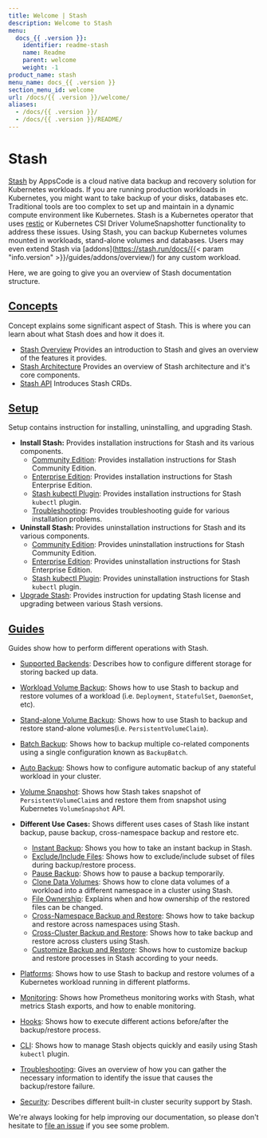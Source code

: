 ```yaml
---
title: Welcome | Stash
description: Welcome to Stash
menu:
  docs_{{ .version }}:
    identifier: readme-stash
    name: Readme
    parent: welcome
    weight: -1
product_name: stash
menu_name: docs_{{ .version }}
section_menu_id: welcome
url: /docs/{{ .version }}/welcome/
aliases:
  - /docs/{{ .version }}/
  - /docs/{{ .version }}/README/
---
```


# Stash

[Stash](https://stash.run) by AppsCode is a cloud native data backup and recovery solution for Kubernetes workloads. If you are running production workloads in Kubernetes, you might want to take backup of your disks, databases etc. Traditional tools are too complex to set up and maintain in a dynamic compute environment like Kubernetes. Stash is a Kubernetes operator that uses [restic](https://github.com/restic/restic) or Kubernetes CSI Driver VolumeSnapshotter functionality to address these issues. Using Stash, you can backup Kubernetes volumes mounted in workloads, stand-alone volumes and databases. Users may even extend Stash via [addons](https://stash.run/docs/{{< param "info.version" >}}/guides/addons/overview/) for any custom workload.

Here, we are going to give you an overview of Stash documentation structure.

## [Concepts](/docs/concepts/)

Concept explains some significant aspect of Stash. This is where you can learn about what Stash does and how it does it.

- [Stash Overview](/docs/concepts/what-is-stash/overview.md) Provides an introduction to Stash and gives an overview of the features it provides.
- [Stash Architecture](/docs/concepts/what-is-stash/architecture.md) Provides an overview of Stash architecture and it's core components.
- [Stash API](/docs/concepts/crds/repository.md) Introduces Stash CRDs.

## [Setup](/docs/setup/)

Setup contains instruction for installing, uninstalling, and upgrading Stash.

- **Install Stash:** Provides installation instructions for Stash and its various components.
  - [Community Edition](/docs/setup/install/community.md): Provides installation instructions for Stash Community Edition.
  - [Enterprise Edition](/docs/setup/install/enterprise.md): Provides installation instructions for Stash Enterprise Edition.
  - [Stash kubectl Plugin](/docs/setup/install/kubectl_plugin.md): Provides installation instructions for Stash `kubectl` plugin.
  - [Troubleshooting](/docs/setup/install/troubleshoting.md): Provides troubleshooting guide for various installation problems.
- **Uninstall Stash:** Provides uninstallation instructions for Stash and its various components.
  - [Community Edition](/docs/setup/uninstall/community.md): Provides uninstallation instructions for Stash Community Edition.
  - [Enterprise Edition](/docs/setup/uninstall/enterprise.md): Provides uninstallation instructions for Stash Enterprise Edition.
  - [Stash kubectl Plugin](/docs/setup/uninstall/kubectl_plugin.md): Provides uninstallation instructions for Stash `kubectl` plugin.
- [Upgrade Stash](/docs/setup/upgrade/index.md): Provides instruction for updating Stash license and upgrading between various Stash versions.

## [Guides](/docs/guides/)

Guides show how to perform different operations with Stash.

- [Supported Backends](/docs/guides/backends/overview.md): Describes how to configure different storage for storing backed up data.
- [Workload Volume Backup](/docs/guides/workloads/overview.md): Shows how to use Stash to backup and restore volumes of a workload (i.e. `Deployment`, `StatefulSet`, `DaemonSet`, etc).
- [Stand-alone Volume Backup](/docs/guides/volumes/overview.md): Shows how to use Stash to backup and restore stand-alone volumes(i.e. `PersistentVolumeClaim`).
- [Batch Backup](/docs/guides/batch-backup/overview.md): Shows how to backup multiple co-related components using a single configuration known as `BackupBatch`.
- [Auto Backup](/docs/guides/auto-backup/overview.md): Shows how to configure automatic backup of any stateful workload in your cluster.
- [Volume Snapshot](/docs/guides/volumesnapshot/overview.md): Shows how Stash takes snapshot of `PersistentVolumeClaim`s and restore them from snapshot using Kubernetes `VolumeSnapshot` API.

- **Different Use Cases:**
Shows different uses cases of Stash like instant backup, pause backup, cross-namespace backup and restore etc.

  - [Instant Backup](/docs/guides/use-cases/instant-backup.md): Shows you how to take an instant backup in Stash.
  - [Exclude/Include Files](/docs/guides/use-cases/exclude-include-files/index.md): Shows how to exclude/include subset of files during backup/restore process.
  - [Pause Backup](/docs/guides/use-cases/pause-backup.md): Shows how to pause a backup temporarily.
  - [Clone Data Volumes](/docs/guides/use-cases/clone-pvc.md): Shows how to clone data volumes of a workload into a different namespace in a cluster using Stash.
  - [File Ownership](/docs/guides/use-cases/ownership.md): Explains when and how ownership of the restored files can be changed.
  - [Cross-Namespace Backup and Restore](/docs/guides/use-cases/cross-namespace-backup/index.md): Shows how to take backup and restore across namespaces using Stash.
  - [Cross-Cluster Backup and Restore](/docs/guides/use-cases/cross-cluster-backup/index.md): Shows how to take backup and restore across clusters using Stash.
  - [Customize Backup and Restore](/docs/guides/use-cases/customize-backup-restore/index.md): Shows how to customize backup and restore processes in Stash according to your needs.
- [Platforms](/docs/guides/platforms/eks-irsa.md): Shows how to use Stash to backup and restore volumes of a Kubernetes workload running in different platforms.
- [Monitoring](/docs/guides/monitoring/overview/index.md): Shows how Prometheus monitoring works with Stash, what metrics Stash exports, and how to enable monitoring.
- [Hooks](/docs/guides/hooks/overview.md): Shows how to execute different actions before/after the backup/restore process.
- [CLI](/docs/guides/cli/cli.md): Shows how to manage Stash objects quickly and easily using Stash `kubectl` plugin.
- [Troubleshooting](/docs/guides/troubleshooting/how-to-troubleshooot/index.md): Gives an overview of how you can gather the necessary information to identify the issue that causes the backup/restore failure.
- [Security](/docs/guides/security/rbac.md): Describes different built-in cluster security support by Stash.

We're always looking for help improving our documentation, so please don't hesitate to [file an issue](https://github.com/stashed/project/issues/new) if you see some problem.

